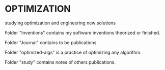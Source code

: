 # OPTIMIZATION
studying optimization and engineering new solutions


Folder "Inventions" contains my software inventions theorized or finished.

Folder "Journal" contains to be publications.

Folder "optimized-algs" is a practice of optimizing any algorithm.

Folder "study" contains notes of others publications.
